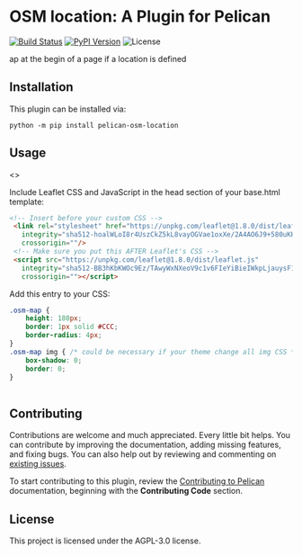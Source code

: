 OSM location: A Plugin for Pelican
====================================================

[![Build Status](https://img.shields.io/github/workflow/status/pelican-plugins/osm-location/build)](https://github.com/pelican-plugins/osm-location/actions)
[![PyPI Version](https://img.shields.io/pypi/v/pelican-osm-location)](https://pypi.org/project/pelican-osm-location/)
![License](https://img.shields.io/pypi/l/pelican-osm-location?color=blue)

ap at the begin of a page if a location is defined

Installation
------------

This plugin can be installed via:

    python -m pip install pelican-osm-location

Usage
-----

<<Add plugin details here>>



Include Leaflet CSS and JavaScript in the head section of your base.html template:

``` html
<!-- Insert before your custom CSS -->
 <link rel="stylesheet" href="https://unpkg.com/leaflet@1.8.0/dist/leaflet.css"
   integrity="sha512-hoalWLoI8r4UszCkZ5kL8vayOGVae1oxXe/2A4AO6J9+580uKHDO3JdHb7NzwwzK5xr/Fs0W40kiNHxM9vyTtQ=="
   crossorigin=""/>
 <!-- Make sure you put this AFTER Leaflet's CSS -->
 <script src="https://unpkg.com/leaflet@1.8.0/dist/leaflet.js"
   integrity="sha512-BB3hKbKWOc9Ez/TAwyWxNXeoV9c1v6FIeYiBieIWkpLjauysF18NzgR1MBNBXf8/KABdlkX68nAhlwcDFLGPCQ=="
   crossorigin=""></script>
```

Add this entry to your CSS:

``` css
.osm-map {
    height: 180px;
    border: 1px solid #CCC;
    border-radius: 4px;
}
.osm-map img { /* could be necessary if your theme change all img CSS */
    box-shadow: 0; 
    border: 0;
}
   
```


Contributing
------------

Contributions are welcome and much appreciated. Every little bit helps. You can contribute by improving the documentation, adding missing features, and fixing bugs. You can also help out by reviewing and commenting on [existing issues][].

To start contributing to this plugin, review the [Contributing to Pelican][] documentation, beginning with the **Contributing Code** section.

[existing issues]: https://github.com/pelican-plugins/osm-location/issues
[Contributing to Pelican]: https://docs.getpelican.com/en/latest/contribute.html

License
-------

This project is licensed under the AGPL-3.0 license.
